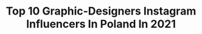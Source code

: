 ---
title: Top 10 Graphic-Designers Instagram Influencers In Poland In 2021
description: >-
  Find top graphic-designers Instagram influencers in Poland in 2021. Most popular hashtags: #stayhome #illustration #cats #polishgirl.
platform: Instagram
hits: 19
text_top: Discover the best Instagram accounts on inBeat.
text_bottom: Our platform aggregates 19 Instagram influencers like this in Poland for you to contact.
profiles:
  - username: "lil.marvels"
    fullname: >-
      
    bio: >-
      📍Toruń 💻 graphic designer 📩 collab: ewelagres@wp.pl
    location: "Poland"
    followers: 20434
    engagement: 622
    commentsToLikes: 0.129331
    id: ck0vyrdop5f660i19d39q2qyn
    verified: false
    hashtags: "#goodday, #motivation, #girllook, #dziendobry"
  - username: "nina.czapska"
    fullname: >-
      Nina ✨ Creative Mood
    bio: >-
      💡 Social Creative & Graphic Designer 💼 @creativemood_nina 🌟 Prowadzenie kont firmowych na IG 🥊 Boxing Girl 🐱 @lila_britishcat 🌍 Travelholic
    location: "Poland"
    followers: 3195
    engagement: 683
    commentsToLikes: 0.029320
    id: ck9weki77kocu0j78blzrnbo1
    verified: false
    hashtags: "#prettycityamsterdam, #boxingfight, #womenboxing, #loves"
  - username: "ewowska"
    fullname: >-
      Ewa Linkiewicz
    bio: >-
      • @inne_tattoo / booking open • Graphic designer • Piotrkowska 23/1, Łódź, Poland
    location: "Poland"
    followers: 10715
    engagement: 501
    commentsToLikes: 0.015156
    id: ck9wd9n0rept10j78bw50pzqr
    verified: false
    hashtags: "#blackworkerssubmission, #undergroundart, #btattooing, #linework"
  - username: "gosiksknitting"
    fullname: >-
      Małgosia 🇵🇱
    bio: >-
      my knitting diary graphic designer, addicted to knitting with Asperger's Poland ✉️ rivia7@tlen.pl ----------- 📷 Huawei P20
    location: "Poland"
    followers: 4685
    engagement: 1158
    commentsToLikes: 0.096034
    id: ck0w3cxw3srbq0i19x9bqzeq3
    verified: false
    hashtags: "#yarnspiration, #momentsofmine, #dropswip, #fortheloveofbriochecardigan"
  - username: "podkoscielny"
    fullname: >-
      Patrycja Podkościelny
    bio: >-
      Polish illustrator ↟↟ graphic designer ↟↟ Lithography lecturer at Academy of Fine Arts in Gdańsk contact: patrycja.podkoscielny@gmail.com
    location: "Poland"
    followers: 19313
    engagement: 775
    commentsToLikes: 0.010414
    id: ck6tplh2ykjfd0j711zi6yf5d
    verified: false
    hashtags: "#polishillustration, #typo, #printmaker, #geometry"
  - username: "magdalena.illustration"
    fullname: >-
      Magdalena Żołnierowicz
    bio: >-
      🇵🇱Owl-loving illustator and graphic designer based in Poland. 🦉Ilustracje, sowy, kolory i wiele, wiele więcej! 📩magdalena.zolnierowicz@gmail
    location: "Poland"
    followers: 14755
    engagement: 657
    commentsToLikes: 0.022203
    id: ckap1sc3mvwzq0i78iyoqhkbq
    verified: false
    hashtags: "#arttutorial, #artguideillustration, #art, #plantlover"
  - username: "cristianachiossi"
    fullname: >-
      CRIS | REBEL • FREE • STUBBORN
    bio: >-
      #bartender | #graphicdesigner | #webdesigner ——————————— ♥️ | #victoriasecrets 🐶 | #pitbull 🌎 | #wanderlust 🤗 | #lifestyle ——————————— 📍 Rome (IT)
    location: "Poland"
    followers: 2838
    engagement: 1437
    commentsToLikes: 0.052850
    id: ckaosfezgrdtj0i78g7flw7w9
    verified: false
    hashtags: "#quoteoftheday, #motivational, #positive, #motivations"
  - username: "natallydesign"
    fullname: >-
      NatallyDesign
    bio: >-
      🧠 @natalalempicka 🖥 Graphic Designer & Video Editor 💬 natallydesign@wp.pl
    location: "Poland"
    followers: 10157
    engagement: 517
    commentsToLikes: 0.014818
    id: ck9wp1i8n7e800j78klx6hvo0
    verified: false
    hashtags: "#albumcover, #positions, #fanart, #arianagrande"
  - username: "cinnam.mon"
    fullname: >-
      Cinnam.mon | Artist
    bio: >-
      ⚜️ Tattoo apprentice ✉️ cinnam.insta@gmail.com
    location: "Poland"
    followers: 3167
    engagement: 1263
    commentsToLikes: 0.068351
    id: ck8wg43j8gpd40j78hgw2r5m0
    verified: false
    hashtags: "#voguepolska, #topmodel, #draw, #rysuneko"
  - username: "katarzyna_ucherska"
    fullname: >-
      Katarzyna Ucherska
    bio: >-
      Agent: Magdalena Privitera 501 795 614‬
    location: "Poland"
    followers: 8570
    engagement: 1123
    commentsToLikes: 0.017255
    id: ck5c9bujdb5js0i1131t0nacd
    verified: false
    hashtags: "#polishactor, #theatre, #photography, #polishphotographer"
---